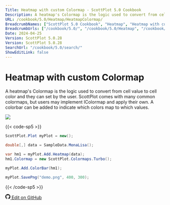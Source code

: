 ```yaml
---
Title: Heatmap with custom Colormap - ScottPlot 5.0 Cookbook
Description: A heatmap's Colormap is the logic used to convert from cell value to cell color and they can set by the user. ScottPlot comes with many common colormaps, but users may implement IColormap and apply their own. A colorbar can be added to indicate which colors map to which values.
URL: /cookbook/5.0/Heatmap/HeatmapColormap/
BreadcrumbNames: ["ScottPlot 5.0 Cookbook", "Heatmap", "Heatmap with custom Colormap"]
BreadcrumbUrls: ["/cookbook/5.0/", "/cookbook/5.0/Heatmap", "/cookbook/5.0/Heatmap/HeatmapColormap"]
Date: 2024-04-25
Version: ScottPlot 5.0.28
Version: ScottPlot 5.0.28
SearchUrl: "/cookbook/5.0/search/"
ShowEditLink: false
---
```


# Heatmap with custom Colormap


A heatmap's Colormap is the logic used to convert from cell value to cell color and they can set by the user. ScottPlot comes with many common colormaps, but users may implement IColormap and apply their own. A colorbar can be added to indicate which colors map to which values.

[![](/cookbook/5.0/images/HeatmapColormap.png?240425082609)](/cookbook/5.0/images/HeatmapColormap.png?240425082609)

{{< code-sp5 >}}

```cs
ScottPlot.Plot myPlot = new();

double[,] data = SampleData.MonaLisa();

var hm1 = myPlot.Add.Heatmap(data);
hm1.Colormap = new ScottPlot.Colormaps.Turbo();

myPlot.Add.ColorBar(hm1);

myPlot.SavePng("demo.png", 400, 300);

```

{{< /code-sp5 >}}

<a href='https://github.com/ScottPlot/ScottPlot/blob/main/src/ScottPlot5/ScottPlot5%20Cookbook/Recipes/PlotTypes/Heatmap.cs'><svg xmlns="http://www.w3.org/2000/svg" width="16" height="16" fill="currentColor" class="mb-1 bi bi-github" viewBox="0 0 16 16">
  <path d="M8 0C3.58 0 0 3.58 0 8c0 3.54 2.29 6.53 5.47 7.59.4.07.55-.17.55-.38 0-.19-.01-.82-.01-1.49-2.01.37-2.53-.49-2.69-.94-.09-.23-.48-.94-.82-1.13-.28-.15-.68-.52-.01-.53.63-.01 1.08.58 1.23.82.72 1.21 1.87.87 2.33.66.07-.52.28-.87.51-1.07-1.78-.2-3.64-.89-3.64-3.95 0-.87.31-1.59.82-2.15-.08-.2-.36-1.02.08-2.12 0 0 .67-.21 2.2.82.64-.18 1.32-.27 2-.27s1.36.09 2 .27c1.53-1.04 2.2-.82 2.2-.82.44 1.1.16 1.92.08 2.12.51.56.82 1.27.82 2.15 0 3.07-1.87 3.75-3.65 3.95.29.25.54.73.54 1.48 0 1.07-.01 1.93-.01 2.2 0 .21.15.46.55.38A8.01 8.01 0 0 0 16 8c0-4.42-3.58-8-8-8"/>
</svg> Edit on GitHub</a>

